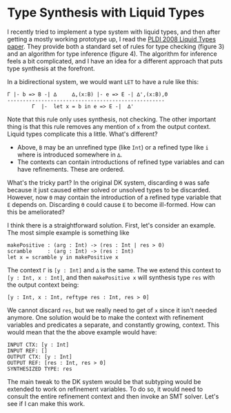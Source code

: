 # Type Synthesis with Liquid Types

I recently tried to implement a type system with liquid types, and then after
getting a mostly working prototype up, I read the
[PLDI 2008 Liquid Types paper](https://goto.ucsd.edu/~rjhala/liquid/liquid_types.pdf).
They provide both a standard set of rules for type checking (figure 3)
and an algorithm for type inference (figure 4). The algorithm for
inference feels a bit complicated, and I have an idea for a different
approach that puts type synthesis at the forefront.

In a bidirectional system, we would want `LET` to have a rule like this:

    Γ |- b => B -| ∆     ∆,(x:B) |- e => E -| ∆',(x:B),Θ
    ---------------------------------------------------
            Γ  |-  let x = b in e => E -|  ∆'

Note that this rule only uses synthesis, not checking. The other important
thing is that this rule removes any mention of `x` from the output context.
Liquid types complicate this a little. What's different?

* Above, `B` may be an unrefined type (like `Int`) or a refined type like `i`
  where is introduced somewhere in `∆`.
* The contexts can contain introductions of refined type variables and can
  have refinements. These are ordered.

What's the tricky part? In the original DK system, discarding `Θ` was
safe because it just caused either solved or unsolved types to be
discarded. However, now `Θ` may contain the introduction of a
refined type variable that `E` depends on. Discarding `Θ` could
cause `E` to become ill-formed. How can this be ameliorated?

I think there is a straightforward solution. First, let's consider
an example. The most simple example is something like

    makePositive : (arg : Int) -> (res : Int | res > 0)
    scramble     : (arg : Int) -> (res : Int)
    let x = scramble y in makePositive x

The context `Γ` is `[y : Int]` and `∆` is the same. The we extend
this context to `[y : Int, x : Int]`, and then `makePositive x`
will synthesis type `res` with the output context being:

    [y : Int, x : Int, reftype res : Int, res > 0]

We cannot discard `res`, but we really need to get of `x` since it
isn't needed anymore. One solution would be to make the context
with refinement variables and predicates a separate, and constantly
growing, context. This would mean that the the above example would
have:

    INPUT CTX: [y : Int]
    INPUT REF: []
    OUTPUT CTX: [y : Int]
    OUTPUT REF: [res : Int, res > 0]
    SYNTHESIZED TYPE: res

The main tweak to the DK system would be that subtyping would be
extended to work on refinement variables. To do so, it would need
to consult the entire refinement context and then invoke an SMT
solver. Let's see if I can make this work.
